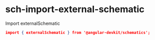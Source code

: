 # sch-import-external-schematic

Import externalSchematic

```json
import { externalSchematic } from '@angular-devkit/schematics';
```
